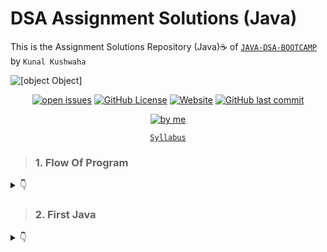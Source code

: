 # DSA Assignment Solutions (Java)
This is the Assignment Solutions Repository (Java)☕ of [`JAVA-DSA-BOOTCAMP`](https://github.com/kunal-kushwaha/DSA-Bootcamp-Java) by `Kunal Kushwaha`

![[object Object]](https://socialify.git.ci/Soumajit-Roy/DSA-Assignment-Solution/image?description=1&font=KoHo&logo=https%3A%2F%2Fi.ibb.co%2FxgKq93p%2Fpngaaa-com-3716268.png&owner=1&pattern=Circuit%20Board&theme=Dark)

<div align="center">

<a href="https://github.com/Soumajit-Roy/DSA-Assignment-Solution/issues"><img alt="open issues" src="https://img.shields.io/bitbucket/issues-raw/Soumajit-Roy/DSA-Assignment-Solution?style=flat-square"></a>
<a href="https://github.com/Soumajit-Roy/DSA-Assignment-Solution/blob/main/LICENSE"><img alt="GitHub License" src="https://img.shields.io/github/license/Soumajit-Roy/DSA-Assignment-Solution?style=flat-square"></a>
<a href="https://soumajit-roy.github.io/DSA-Assignment-Solution/"><img alt="Website" src="https://img.shields.io/website?style=flat-square&url=https%3A%2F%2Fsoumajit-roy.github.io%2FDSA-Assignment-Solution%2F"></a>
<a href="https://github.com/Soumajit-Roy/DSA-Assignment-Solution/commits/main"><img alt="GitHub last commit" src="https://img.shields.io/github/last-commit/Soumajit-Roy/DSA-Assignment-Solution?style=flat-square"></a>

<a href="https://github.com/Soumajit-Roy"><img alt="by me" src="https://i.ibb.co/MB6mvwt/by-soumajit-roy.png"></a>

</div>
<div align="center">

[`Syllabus`](https://github.com/kunal-kushwaha/DSA-Bootcamp-Java/blob/main/SYLLABUS.md)

</div>

>### 1. Flow Of Program
<details>
  <summary>👇</summary>
  
  0. [Questions](https://github.com/Soumajit-Roy/DSA-Assignment-Solution/blob/main/Flow%20Of%20Program/00%20Questions.md)
  1. [Q1 Solution](Flow%20Of%20Program/Q1%20Solution.md)
  2. [Q2 Solution](Flow%20Of%20Program/Q2%20Solution.md)
  3. [Q3 Solution](Flow%20Of%20Program/Q3%20Solution.md)
  4. [Q4 Solution](Flow%20Of%20Program/Q4%20Solution.md)
  5. [Q5 Solution](Flow%20Of%20Program/Q5%20Solution.md)
</details>

>### 2. First Java
<details>
  <summary>👇</summary>
  
  0. [Questions](https://github.com/Soumajit-Roy/DSA-Assignment-Solution/blob/main/01%20First%20Java/00%20Questions.md)
  1. [Q1 Solution](https://github.com/Soumajit-Roy/DSA-Assignment-Solution/blob/main/01%20First%20Java/Q1_Solution.java)
  2. [Q2 Solution](https://github.com/Soumajit-Roy/DSA-Assignment-Solution/blob/main/01%20First%20Java/Q2_Solution.java)
  3. [Q3 Solution](https://github.com/Soumajit-Roy/DSA-Assignment-Solution/blob/main/01%20First%20Java/Q3_Solution.java)
  4. [Q4 Solution](https://github.com/Soumajit-Roy/DSA-Assignment-Solution/blob/main/01%20First%20Java/Q4_Solution.java)
  5. [Q5 Solution](https://github.com/Soumajit-Roy/DSA-Assignment-Solution/blob/main/01%20First%20Java/Q5_Solution.java)
  6. [Q6 Solution](https://github.com/Soumajit-Roy/DSA-Assignment-Solution/blob/main/01%20First%20Java/Q6_Solution.java)
  7. [Q7 Solution](https://github.com/Soumajit-Roy/DSA-Assignment-Solution/blob/main/01%20First%20Java/Q7_Solution.java)
  8. [Q8 Solution](https://github.com/Soumajit-Roy/DSA-Assignment-Solution/blob/main/01%20First%20Java/Q8_Solution.java)
  9. [Q9 Solution](https://github.com/Soumajit-Roy/DSA-Assignment-Solution/blob/main/01%20First%20Java/Q9_Solution.java)
</details>